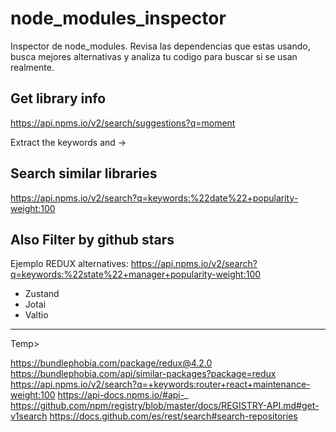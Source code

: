 # node_modules_inspector
Inspector de node_modules. Revisa las dependencias que estas usando, busca mejores alternativas y analiza tu codigo para buscar si se usan realmente.

## Get library info
https://api.npms.io/v2/search/suggestions?q=moment

Extract the keywords and ->

## Search similar libraries
https://api.npms.io/v2/search?q=keywords:%22date%22+popularity-weight:100

## Also Filter by github stars

Ejemplo REDUX alternatives:
https://api.npms.io/v2/search?q=keywords:%22state%22+manager+popularity-weight:100
- Zustand
- Jotai
- Valtio


----

Temp>

https://bundlephobia.com/package/redux@4.2.0
https://bundlephobia.com/api/similar-packages?package=redux
https://api.npms.io/v2/search?q=+keywords:router+react+maintenance-weight:100
https://api-docs.npms.io/#api-_
https://github.com/npm/registry/blob/master/docs/REGISTRY-API.md#get-v1search
https://docs.github.com/es/rest/search#search-repositories
